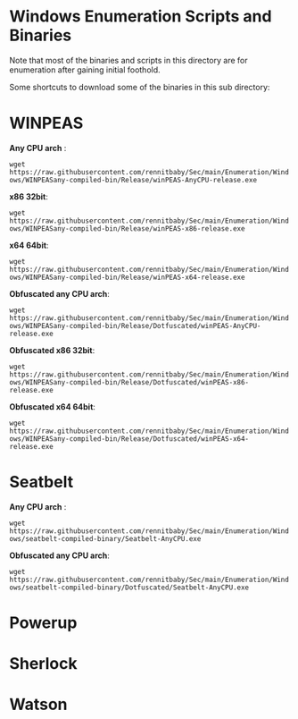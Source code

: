# Windows Enumeration Scripts and Binaries
Note that most of the binaries and scripts in this directory are for enumeration after gaining initial foothold.

Some shortcuts to download some of the binaries in this sub directory: 


# WINPEAS
__Any CPU arch__ : 

`wget https://raw.githubusercontent.com/rennitbaby/Sec/main/Enumeration/Windows/WINPEASany-compiled-bin/Release/winPEAS-AnyCPU-release.exe`

__x86 32bit__: 

`wget https://raw.githubusercontent.com/rennitbaby/Sec/main/Enumeration/Windows/WINPEASany-compiled-bin/Release/winPEAS-x86-release.exe`

__x64 64bit__: 

`wget https://raw.githubusercontent.com/rennitbaby/Sec/main/Enumeration/Windows/WINPEASany-compiled-bin/Release/winPEAS-x64-release.exe`

__Obfuscated any CPU arch__:

`wget https://raw.githubusercontent.com/rennitbaby/Sec/main/Enumeration/Windows/WINPEASany-compiled-bin/Release/Dotfuscated/winPEAS-AnyCPU-release.exe`

__Obfuscated x86 32bit__:

`wget https://raw.githubusercontent.com/rennitbaby/Sec/main/Enumeration/Windows/WINPEASany-compiled-bin/Release/Dotfuscated/winPEAS-x86-release.exe`

__Obfuscated x64 64bit__:

`wget https://raw.githubusercontent.com/rennitbaby/Sec/main/Enumeration/Windows/WINPEASany-compiled-bin/Release/Dotfuscated/winPEAS-x64-release.exe`


# Seatbelt
__Any CPU arch__ : 

`wget https://raw.githubusercontent.com/rennitbaby/Sec/main/Enumeration/Windows/seatbelt-compiled-binary/Seatbelt-AnyCPU.exe`


__Obfuscated any CPU arch__:

`wget https://raw.githubusercontent.com/rennitbaby/Sec/main/Enumeration/Windows/seatbelt-compiled-binary/Dotfuscated/Seatbelt-AnyCPU.exe`

# Powerup

# Sherlock

# Watson
